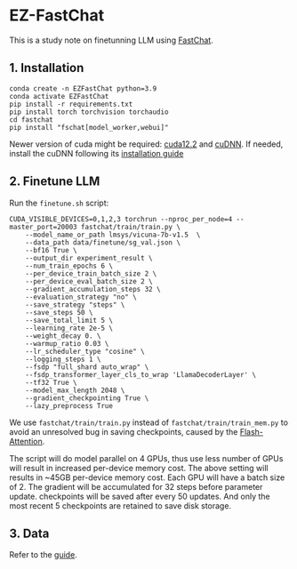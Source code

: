 # EZ-FastChat
This is a study note on finetunning LLM using [FastChat](https://github.com/lm-sys/FastChat).

## 1. Installation
```
conda create -n EZFastChat python=3.9
conda activate EZFastChat
pip install -r requirements.txt
pip install torch torchvision torchaudio
cd fastchat
pip install "fschat[model_worker,webui]"
```
Newer version of cuda might be required:
[cuda12.2](https://developer.nvidia.com/cuda-12-2-0-download-archive) and [cuDNN](https://developer.nvidia.com/rdp/cudnn-download). 
If needed, install the cuDNN following its [installation guide](https://docs.nvidia.com/deeplearning/cudnn/install-guide/index.html#install-linux)


## 2. Finetune LLM
Run the `finetune.sh` script:
```
CUDA_VISIBLE_DEVICES=0,1,2,3 torchrun --nproc_per_node=4 --master_port=20003 fastchat/train/train.py \
    --model_name_or_path lmsys/vicuna-7b-v1.5  \
    --data_path data/finetune/sg_val.json \
    --bf16 True \
    --output_dir experiment_result \
    --num_train_epochs 6 \
    --per_device_train_batch_size 2 \
    --per_device_eval_batch_size 2 \
    --gradient_accumulation_steps 32 \
    --evaluation_strategy "no" \
    --save_strategy "steps" \
    --save_steps 50 \
    --save_total_limit 5 \
    --learning_rate 2e-5 \
    --weight_decay 0. \
    --warmup_ratio 0.03 \
    --lr_scheduler_type "cosine" \
    --logging_steps 1 \
    --fsdp "full_shard auto_wrap" \
    --fsdp_transformer_layer_cls_to_wrap 'LlamaDecoderLayer' \
    --tf32 True \
    --model_max_length 2048 \
    --gradient_checkpointing True \
    --lazy_preprocess True
```
We use `fastchat/train/train.py` instead of `fastchat/train/train_mem.py` to avoid an unresolved bug in saving checkpoints, caused by the [Flash-Attention](https://github.com/Dao-AILab/flash-attention). 

The script will do model parallel on 4 GPUs, thus use less number of GPUs will result in increased per-device memory cost. The above setting will results in ~45GB per-device memory cost. Each GPU will have a batch size of 2. The gradient will be accumulated for 32 steps before parameter update. checkpoints will be saved after every 50 updates. And only the most recent 5 checkpoints are retained to save disk storage. 

## 3. Data
Refer to the [guide](https://github.com/puar-playground/EZ-FastChat/tree/main/data).
